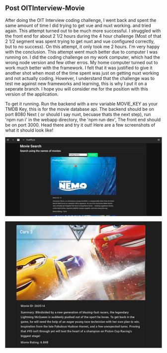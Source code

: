 ﻿## Post OITInterview-Movie
After doing the OIT Interview coding challenge, I went back and spent the same amount of time I did trying to get vue and nuxt working. 
and tried again. This attempt turned out to be much more successful. I struggled with the front end for about 2 1/2 hours during the 4 hour challenge (Most of that 2 1/2 segment was spent trying to get nuxt and vue configured correctly, but to no success). 
On this attempt, it only took me 2 hours. I'm very happy with the conclusion. This attempt went much better due to computer I was running on. I did the coding challenge on my work computer, which had the wrong node version and few other erros. My home computer turned out to work much better with the framework. I felt that it was justified to give it another shot when most of the time spent was just on getting nuxt working and not actually coding. However, I understand that the challenge was to test me against new frameworks and learning, this is why I put it on a seperate branch. I hope you will consider me for the position with this version of the application.

To get it running. Run the backend with a env variable MOVIE_KEY as your TMDB Key, this is for the movie database api.
The backend should be on port 8080
Next ( or should I say nuxt, becuase thats the next step), run 'npm run i' in the webapp directory, the 'npm run dev',
The front end should be on port 3000. 
Head there and try it out!
Here are a few screenshots of what it should look like!

![img_1.png](img_1.png)

![img_2.png](img_2.png)
